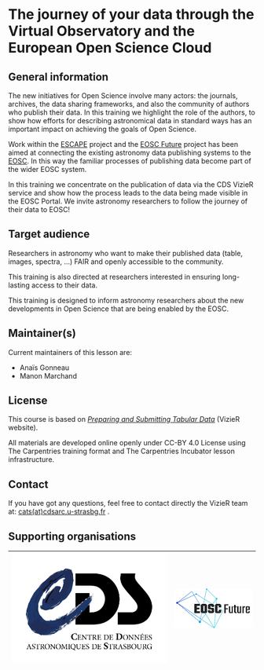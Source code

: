 # The journey of your data through the Virtual Observatory and the European Open Science Cloud


## General information

The new initiatives for Open Science involve many actors: the journals, archives, the data sharing frameworks, and also the community of authors who publish their data. In this training we highlight the role of the authors, to show how efforts for describing astronomical data in standard ways has an important impact on achieving the goals of Open Science.

Work within the [ESCAPE](https://projectescape.eu/) project and the [EOSC Future](https://eoscfuture.eu/) project has been aimed at connecting the existing astronomy data publishing systems to the [EOSC](https://eosc.eu/). In this way the familiar processes of publishing data become part of the wider EOSC system. 

In this training we concentrate on the publication of data via the CDS VizieR service and show how the process leads to the data being made visible in the EOSC Portal. We invite astronomy researchers to follow the journey of their data to EOSC!


## Target audience

Researchers in astronomy who want to make their published data (table, images, spectra, …) FAIR and openly accessible to the community.

This training is also directed at researchers interested in ensuring long-lasting access to their data.

This training is designed to inform astronomy researchers about the new developments in Open Science that are being enabled by the EOSC.



## Maintainer(s)

Current maintainers of this lesson are:

- Anaïs Gonneau
- Manon Marchand



## License

This course is based on [*Preparing and Submitting Tabular Data*](https://vizier.cds.unistra.fr/vizier/submit.htx) (VizieR website).

All materials are developed online openly under CC-BY 4.0 License using The Carpentries training format and The Carpentries Incubator lesson infrastructure.


## Contact

If you have got any questions, feel free to contact directly the VizieR team at: [cats(at)cdsarc.u-strasbg.fr](mailto:cats@cdsarc.u-strasbg.fr) .


## Supporting organisations

|![Logo Centre de Données astronomiques de Strasbourg - CDS](https://raw.githubusercontent.com/cds-astro/a-FAIR-journey-for-astronomical-data/main/episodes/images/tmp_logos/cds-logo.png) | ![Logo European Open Science Cloud Future- EOSC Future](https://raw.githubusercontent.com/cds-astro/a-FAIR-journey-for-astronomical-data/main/episodes/images/tmp_logos/eosc_future_logo.png) |
| --- | --- |





